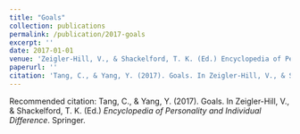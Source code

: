```yaml
---
title: "Goals"
collection: publications
permalink: /publication/2017-goals
excerpt: ''
date: 2017-01-01
venue: 'Zeigler-Hill, V., & Shackelford, T. K. (Ed.) Encyclopedia of Personality and Individual Difference. Springer.'
paperurl: ''
citation: 'Tang, C., & Yang, Y. (2017). Goals. In Zeigler-Hill, V., & Shackelford, T. K. (Ed.) <i>Encyclopedia of Personality and Individual Difference</i>. Springer.'
---
```


Recommended citation: Tang, C., & Yang, Y. (2017). Goals. In Zeigler-Hill, V., & Shackelford, T. K. (Ed.) <i>Encyclopedia of Personality and Individual Difference</i>. Springer.
